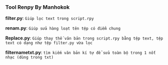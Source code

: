 ### Tool Renpy By Manhokok
**filter.py**:
``
Giúp lọc text trong script.rpy
``


**renam.py**:
``
Giúp sửa hàng loạt tên tệp có điểm chung
``


**Replace.py**:
``
Giúp thay thế văn bản trong script.rpy bằng tệp text, tệp text có dạng như tệp filter.py vừa lọc
``


**filternametxt.py**:
``
tìm kiếm văn bản kí tự để sửa toàn bộ trong 1 nốt nhạc (dùng trong txt)
``
